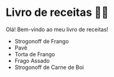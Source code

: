 # Livro de receitas :man_cook:



Olá! Bem-vindo ao meu livro de receitas!

- Strogonoff de Frango 
- Pavê 
- Torta de Frango 
-  Frago Assado
-  Strogonoff de Carne de Boi 
